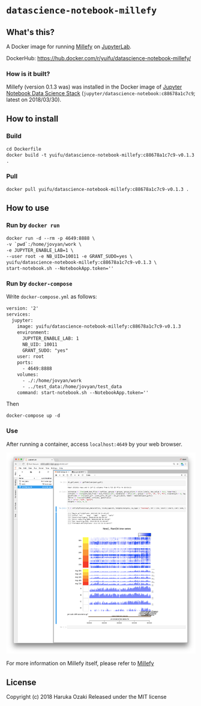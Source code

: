 # `datascience-notebook-millefy`
## What's this?
A Docker image for running [Millefy](https://github.com/yuifu/millefy) on [JupyterLab](https://github.com/jupyterlab/jupyterlab).

DockerHub: https://hub.docker.com/r/yuifu/datascience-notebook-millefy/



### How is it built?

Millefy (version 0.1.3 was) was installed in the Docker image of [Jupyter Notebook Data Science Stack](https://github.com/jupyter/docker-stacks/tree/master/datascience-notebook) (`jupyter/datascience-notebook:c88678a1c7c9`; latest on 2018/03/30).


## How to install

### Build

```
cd Dockerfile
docker build -t yuifu/datascience-notebook-millefy:c88678a1c7c9-v0.1.3 .
```

### Pull

```
docker pull yuifu/datascience-notebook-millefy:c88678a1c7c9-v0.1.3 .
```

## How to use

### Run by `docker run`

```
docker run -d --rm -p 4649:8888 \
-v `pwd`:/home/jovyan/work \
-e JUPYTER_ENABLE_LAB=1 \
--user root -e NB_UID=10011 -e GRANT_SUDO=yes \
yuifu/datascience-notebook-millefy:c88678a1c7c9-v0.1.3 \
start-notebook.sh --NotebookApp.token=''
```

### Run by `docker-compose`

Write `docker-compose.yml` as follows:

```
version: '2'
services:
  jupyter:
    image: yuifu/datascience-notebook-millefy:c88678a1c7c9-v0.1.3
    environment:
      JUPYTER_ENABLE_LAB: 1
      NB_UID: 10011
      GRANT_SUDO: "yes"
    user: root
    ports:
      - 4649:8888
    volumes:
      - ./:/home/jovyan/work
      - ../test_data:/home/jovyan/test_data
    command: start-notebook.sh --NotebookApp.token=''
```

Then

```
docker-compose up -d
```


### Use

After running a container, access `localhost:4649` by your web browser.

![](assets/README-42158.png)

For more information on Millefy itself, please refer to [Millefy](https://github.com/yuifu/millefy)


## License

Copyright (c) 2018 Haruka Ozaki Released under the MIT license
